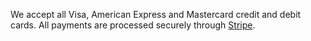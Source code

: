 We accept all Visa, American Express and Mastercard credit and debit cards. All payments are processed securely through [Stripe](https://stripe.com).
